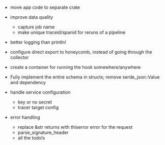 * move app code to separate crate
* improve data quality 
    * capture job name
    * make unique traceid/spanid for reruns of a pipeline
* better logging than println!
* configure direct export to honeycomb, instead of going through the collector
* create a container for running the hook somewhere/anywhere
* Fully implement the entire schema in structs; remove serde_json::Value and dependency
* handle service configuration
    * key or no secret
    * tracer target config

* error handling
    * replace &str returns with thiserror error for the request
    * parse_signature_header
    * all the todo!s
